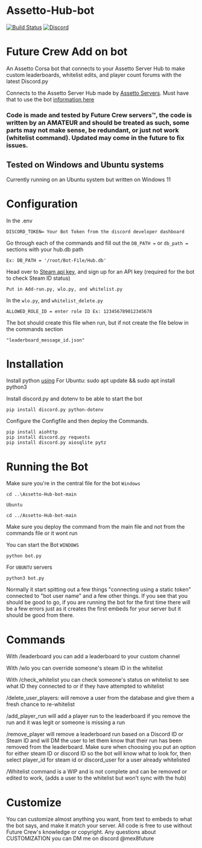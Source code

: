 # Assetto-Hub-bot
[![Build Status](https://travis-ci.org/JustaPenguin/assetto-server-manager.svg?branch=master)](https://travis-ci.org/JustaPenguin/assetto-server-manager) [![Discord](https://img.shields.io/discord/557940238991753223.svg)](https://discordapp.com/invite/6DGKJzB)

# Future Crew Add on bot

An Assetto Corsa bot that connects to your Assetto Server Hub to make custom leaderboards, whitelist edits, and player count forums with the latest Discord.py

Connects to the Assetto Server Hub made by [Assetto Servers](https://assettoserver.org/patreon-docs/plugins/PatreonHubPlugin). Must have that to use the bot [information here](https://assettoserver.org/patreon-docs/assettoserver-hub/)

### Code is made and tested by Future Crew servers™, the code is written by an AMATEUR and should be treated as such, some parts may not make sense, be redundant, or just not work (whitelist command). Updated may come in the future to fix issues. 

## Tested on Windows and Ubuntu systems

Currently running on an Ubuntu system but written on Windows 11


# Configuration
In the .env
```
DISCORD_TOKEN= Your Bot Token from the discord developer dashboard
```
Go through each of the commands and fill out the ```DB_PATH =``` or ```db_path =``` sections with your hub.db path
```
Ex: DB_PATH = '/root/Bot-File/Hub.db'
```

Head over to [Steam api key](https://steamcommunity.com/dev/apikey), and sign up for an API key (required for the bot to check Steam ID status)
```
Put in Add-run.py, wlo.py, and whitelist.py
```

In the ``wlo.py``, and ``whitelist_delete.py``
```
ALLOWED_ROLE_ID = enter role ID Ex: 123456789012345678
```
The bot should create this file when run, but if not create the file below in the commands section
```
"leaderboard_message_id.json"
```

# Installation
Install python [using](https://www.python.org/downloads/) 
For Ubuntu: sudo apt update && sudo apt install python3

Install discord.py and dotenv to be able to start the bot
```
pip install discord.py python-dotenv
```

Configure the Configfile and then deploy the Commands.
```
pip install aiohttp
pip install discord.py requests
pip install discord.py aiosqlite pytz
```

# Running the Bot

Make sure you're in the central file for the bot `Windows`
```
cd ..\Assetto-Hub-bot-main
```
`Ubuntu`
```
cd ../Assetto-Hub-bot-main
```

Make sure you deploy the command from the main file and not from the commands file or it wont run

You can start the Bot `WINDOWS`
```
python bot.py
```

For `UBUNTU` servers
```
python3 bot.py
```

Normally it start spitting out a few things "connecting using a static token" connected to "bot user name" and a few other things. If you see that you should be good to go, if you are running the bot for the first time there will be a few errors just as it creates the first embeds for your server but it should be good from there.

# Commands
With /leaderboard you can add a leaderboard to your custom channel

With /wlo you can override someone's steam ID in the whitelist 

With /check_whitelist you can check someone's status on whitelist to see what ID they connected to or if they have attempted to whitelist

/delete_user_players: will remove a user from the database and give them a fresh chance to re-whitelist 

/add_player_run will add a player run to the leaderboard if you remove the run and it was legit or someone is missing a run

/remove_player will remove a leaderboard run based on a Discord ID or Steam ID and will DM the user to let them know that their run has been removed from the leaderboard. Make sure when choosing you put an option for either steam ID or discord ID so the bot will know what to look for, then select player_id for steam id or discord_user for a user already whitelisted

/Whitelist command is a WIP and is not complete and can be removed or edited to work, (adds a user to the whitelist but won't sync with the hub)


# Customize
You can customize almost anything you want, from text to embeds to what the bot says, and make it match your server. All code is free to use without Future Crew's knowledge or copyright. Any questions about CUSTOMIZATION you can DM me on discord @mex8future
